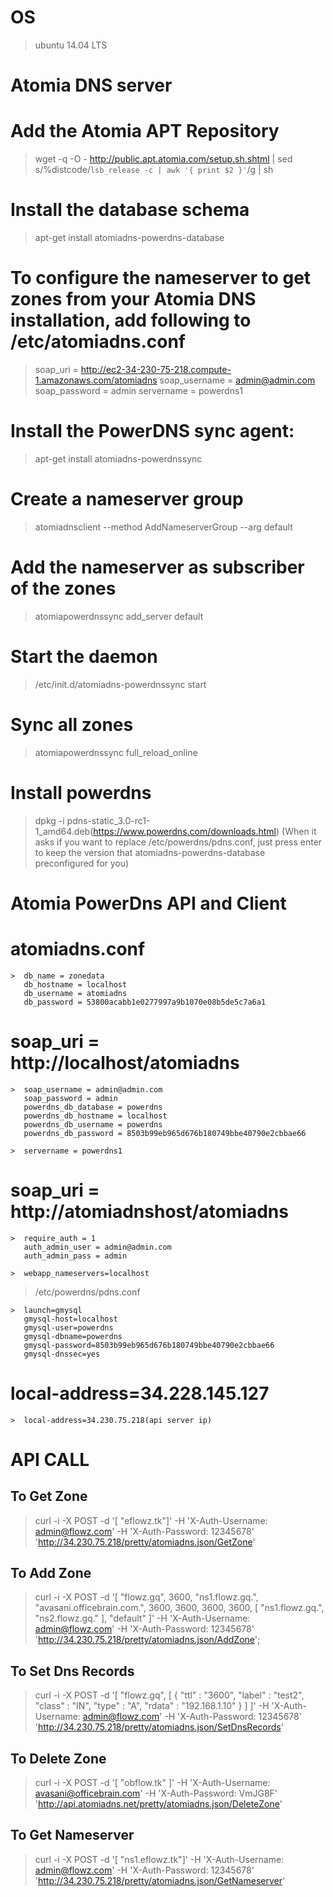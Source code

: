 # OS
 >  ubuntu 14.04 LTS

# Atomia DNS server

# Add the Atomia APT Repository
  >  wget -q -O - http://public.apt.atomia.com/setup.sh.shtml | sed s/%distcode/`lsb_release -c | awk '{ print $2 }'`/g | sh
# Install the database schema
  >  apt-get install atomiadns-powerdns-database

# To configure the nameserver to get zones from your Atomia DNS installation, add following to /etc/atomiadns.conf
  >  soap_uri = http://ec2-34-230-75-218.compute-1.amazonaws.com/atomiadns
     soap_username = admin@admin.com
     soap_password = admin
     servername = powerdns1

# Install the PowerDNS sync agent:
  >  apt-get install atomiadns-powerdnssync

# Create a nameserver group
  >  atomiadnsclient --method AddNameserverGroup --arg default

# Add the nameserver as subscriber of the zones
  >  atomiapowerdnssync add_server default

# Start the daemon
  >  /etc/init.d/atomiadns-powerdnssync start

# Sync all zones
  >  atomiapowerdnssync full_reload_online

# Install powerdns
  >  dpkg -i pdns-static_3.0-rc1-1_amd64.deb(https://www.powerdns.com/downloads.html)
    (When it asks if you want to replace /etc/powerdns/pdns.conf, just press enter to keep the version that atomiadns-powerdns-database preconfigured for you)



# Atomia PowerDns API and Client


# atomiadns.conf
	>  db_name = zonedata
	   db_hostname = localhost
	   db_username = atomiadns
	   db_password = 53800acabb1e0277997a9b1070e08b5de5c7a6a1

#	soap_uri = http://localhost/atomiadns
	>  soap_username = admin@admin.com
	   soap_password = admin
	   powerdns_db_database = powerdns
	   powerdns_db_hostname = localhost
	   powerdns_db_username = powerdns
	   powerdns_db_password = 8503b99eb965d676b180749bbe40790e2cbbae66

	>  servername = powerdns1

# soap_uri = http://atomiadnshost/atomiadns

	>  require_auth = 1
	   auth_admin_user = admin@admin.com
	   auth_admin_pass = admin

	>  webapp_nameservers=localhost

  >  /etc/powerdns/pdns.conf

	>  launch=gmysql
	   gmysql-host=localhost
	   gmysql-user=powerdns
	   gmysql-dbname=powerdns
	   gmysql-password=8503b99eb965d676b180749bbe40790e2cbbae66
	   gmysql-dnssec=yes

#  local-address=34.228.145.127
	>  local-address=34.230.75.218(api server ip)
	

#  API CALL


## To Get Zone
> curl -i -X POST -d '[ "eflowz.tk"]' -H 'X-Auth-Username: admin@flowz.com' -H 'X-Auth-Password: 12345678' 'http://34.230.75.218/pretty/atomiadns.json/GetZone'

## To Add Zone
> curl -i -X POST -d '[ "flowz.gq", 3600, "ns1.flowz.gq.", "avasani.officebrain.com.", 3600, 3600, 3600, 3600, [ "ns1.flowz.gq.", "ns2.flowz.gq." ], "default" ]' -H 'X-Auth-Username: admin@flowz.com' -H 'X-Auth-Password: 12345678' 'http://34.230.75.218/pretty/atomiadns.json/AddZone';

## To Set Dns Records
> curl -i -X POST -d '[ "flowz.gq", [ { "ttl" : "3600", "label" : "test2", "class" : "IN", "type" : "A", "rdata" : "192.168.1.10" } ] ]' -H 'X-Auth-Username: admin@flowz.com' -H 'X-Auth-Password: 12345678' 'http://34.230.75.218/pretty/atomiadns.json/SetDnsRecords'

## To Delete Zone
> curl -i -X POST -d '[ "obflow.tk" ]' -H 'X-Auth-Username: avasani@officebrain.com' -H 'X-Auth-Password: VmJG8F' 'http://api.atomiadns.net/pretty/atomiadns.json/DeleteZone'

## To Get Nameserver
> curl -i -X POST -d '[ "ns1.eflowz.tk"]' -H 'X-Auth-Username: admin@flowz.com' -H 'X-Auth-Password: 12345678' 'http://34.230.75.218/pretty/atomiadns.json/GetNameserver'



	
